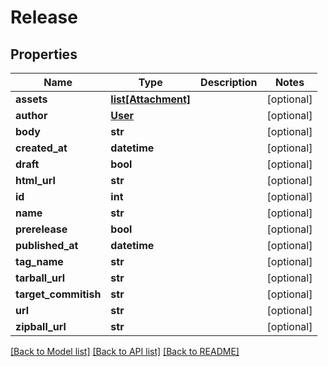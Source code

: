 # Release

## Properties
Name | Type | Description | Notes
------------ | ------------- | ------------- | -------------
**assets** | [**list[Attachment]**](Attachment.md) |  | [optional]
**author** | [**User**](User.md) |  | [optional]
**body** | **str** |  | [optional]
**created_at** | **datetime** |  | [optional]
**draft** | **bool** |  | [optional]
**html_url** | **str** |  | [optional]
**id** | **int** |  | [optional]
**name** | **str** |  | [optional]
**prerelease** | **bool** |  | [optional]
**published_at** | **datetime** |  | [optional]
**tag_name** | **str** |  | [optional]
**tarball_url** | **str** |  | [optional]
**target_commitish** | **str** |  | [optional]
**url** | **str** |  | [optional]
**zipball_url** | **str** |  | [optional]

[[Back to Model list]](../README.md#documentation-for-models) [[Back to API list]](../README.md#documentation-for-api-endpoints) [[Back to README]](../README.md)


